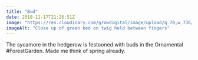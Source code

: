 ```yaml
---
title: "Bud"
date: 2018-11-17T21:26:51Z
image: "https://res.cloudinary.com/growdigital/image/upload/q_70,w_736/v1542489150/sycamore.jpg"
imageAlt: "Close up of green bed on twig held between fingers"
---
```


The sycamore in the hedgerow is festooned with buds in the Ornamental #ForestGarden. Made me think of spring already.
